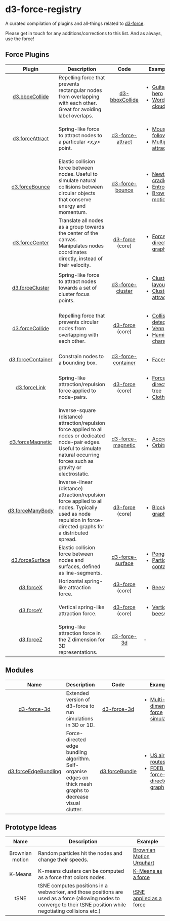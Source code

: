 # d3-force-registry
A curated compilation of plugins and all-things related to [d3-force](https://github.com/d3/d3-force).

Please get in touch for any additions/corrections to this list. And as always, use the force!

## Force Plugins

| Plugin | Description | Code | Examples |
|:---:|---|:---:|---|
| [d3.bboxCollide](https://www.npmjs.com/package/d3-bboxCollide) | Repelling force that prevents rectangular nodes from overlapping with each other. Great for avoiding label overlaps. | [d3-bboxCollide](https://github.com/emeeks/d3-bboxCollide) | <ul><li>[Guitar hero](https://bl.ocks.org/emeeks/b562c2c449ee30ec577f2d8339b2ce1c)</li><li>[Word clouds](https://bl.ocks.org/emeeks/19a1d77fc6ad812faedb648218b7ad60)</li></ul> |
| [d3.forceAttract](https://www.npmjs.com/package/d3-force-attract) | Spring-like force to attract nodes to a particular *<x,y>* point. | [d3-force-attract](https://github.com/ericsoco/d3-force-attract) | <ul><li>[Mouse following](https://bl.ocks.org/ericsoco/7eebab15da4bb1040977da508aebbff6)</li><li>[Multiple attraction](https://bl.ocks.org/ericsoco/6e0573860e7f6655cee885d8b1b84065)</li></ul> |
| [d3.forceBounce](https://www.npmjs.com/package/d3-force-bounce) | Elastic collision force between nodes. Useful to simulate natural collisions between circular objects that conserve energy and momentum. | [d3-force-bounce](https://github.com/vasturiano/d3-force-bounce) | <ul><li>[Newton's cradle](https://bl.ocks.org/vasturiano/0a05e58d5122cde888793c374d587aac)</li><li>[Entropy](https://bl.ocks.org/vasturiano/2992bcb530bc2d64519c5b25201492fd)</li><li>[Brownian motion](https://bl.ocks.org/mikeskaug/27de9c33d44d6b415b2c7b3e7362cde8)</li></ul> |
| [d3.forceCenter](https://github.com/d3/d3-force#centering) | Translate all nodes as a group towards the center of the canvas. Manipulates nodes coordinates directly, instead of their velocity. | [d3-force](https://github.com/d3/d3-force#centering) (core) | <ul><li>[Force-directed graph](https://bl.ocks.org/mbostock/f584aa36df54c451c94a9d0798caed35)</li></ul> |
| [d3.forceCluster](https://www.npmjs.com/package/d3-force-cluster) | Spring-like force to attract nodes towards a set of cluster focus points. | [d3-force-cluster](https://github.com/ericsoco/d3-force-cluster) | <ul><li>[Cluster layout](https://bl.ocks.org/ericsoco/4e1b7b628771ae77753842e6dabfcef3)</li><li>[Clustered attraction](https://bl.ocks.org/ericsoco/d2d49d95d2f75552ac64f0125440b35e)</li></ul> |
| [d3.forceCollide](https://github.com/d3/d3-force#collision) | Repelling force that prevents circular nodes from overlapping with each other. | [d3-force](https://github.com/d3/d3-force#collision) (core) | <ul><li>[Collision detection](https://bl.ocks.org/mbostock/3231298)</li><li>[Venn](https://bl.ocks.org/emeeks/6a77dbcf149b4b9e772b30af71d11b06)</li><li>[Hamilton characters](https://bl.ocks.org/sxywu/570df88e66e420191d33dc5b5650aaf4)</li></ul> |
| [d3.forceContainer](https://www.npmjs.com/package/d3-force-container) | Constrain nodes to a bounding box. | [d3-force-container](https://github.com/1wheel/d3-force-container) | <ul><li>[Faces](https://bl.ocks.org/1wheel/68073eeba4d19c454a8c25fcd6e9e68a)</li></ul> |
| [d3.forceLink](https://github.com/d3/d3-force#links) | Spring-like attraction/repulsion force applied to node-pairs. | [d3-force](https://github.com/d3/d3-force#links) (core) | <ul><li>[Force-directed tree](https://bl.ocks.org/mbostock/95aa92e2f4e8345aaa55a4a94d41ce37)</li><li>[Cloth](https://bl.ocks.org/mbostock/1b64ec067fcfc51e7471d944f51f1611)</li></ul> |
| [d3.forceMagnetic](https://www.npmjs.com/package/d3-force-magnetic) | Inverse-square (distance) attraction/repulsion force applied to all nodes or dedicated node-pair edges. Useful to simulate natural occurring forces such as gravity or electrostatic. | [d3-force-magnetic](https://github.com/vasturiano/d3-force-magnetic) | <ul><li>[Accretion](https://bl.ocks.org/vasturiano/27fbd16d7e9131fbc8e8e93113f9896c)</li><li>[Orbits](https://bl.ocks.org/vasturiano/5086628299fa6c1bae0094f93d112634)</li></ul> |
| [d3.forceManyBody](https://github.com/d3/d3-force#many-body) | Inverse-linear (distance) attraction/repulsion force applied to all nodes. Typically used as node repulsion in force-directed graphs for a distributed spread. | [d3-force](https://github.com/d3/d3-force#many-body) (core) | <ul><li>[Blocks graph](http://bl.ocks.org/mbostock/afecf1ce04644ad9036ca146d2084895)</li></ul> |
| [d3.forceSurface](https://www.npmjs.com/package/d3-force-surface) | Elastic collision force between nodes and surfaces, defined as line-segments. | [d3-force-surface](https://github.com/vasturiano/d3-force-surface) | <ul><li>[Pong](https://bl.ocks.org/vasturiano/94107e18d438942f92b217809eb3e7ba)</li><li>[Particle container](https://bl.ocks.org/vasturiano/2992bcb530bc2d64519c5b25201492fd)</li></ul> |
| [d3.forceX](https://github.com/d3/d3-force#forceX) | Horizontal spring-like attraction force. | [d3-force](https://github.com/d3/d3-force#forceX) (core) | <ul><li>[Beeswarm](https://bl.ocks.org/mbostock/6526445e2b44303eebf21da3b6627320)</li></ul> |
| [d3.forceY](https://github.com/d3/d3-force#forceY) | Vertical spring-like attraction force. | [d3-force](https://github.com/d3/d3-force#forceY) (core) | <ul><li>[Vertical beeswarm](https://bl.ocks.org/jonsadka/ad1a3698615485a310f9228ed7ea93cd)</li></ul> |
| [d3.forceZ](https://github.com/vasturiano/d3-force-3d#forceZ) | Spring-like attraction force in the Z dimension for 3D representations. | [d3-force-3d](https://github.com/vasturiano/d3-force-3d#forceZ) | - |

## Modules

| Name | Description | Code | Example |
|:---:|---|:---:|---|
| [d3-force-3d](https://www.npmjs.com/package/d3-force-3d) | Extended version of d3-force to run simulations in 3D or 1D. | [d3-force-3d](https://github.com/vasturiano/d3-force-3d) | <ul><li>[Multi-dimensional force simulation](https://bl.ocks.org/vasturiano/f59675656258d3f490e9faa40828c0e7)</li></ul> | 
| [d3.forceEdgeBundling](https://github.com/upphiminn/d3.ForceBundle) | Force-directed edge bundling algorithm. Self-organise edges on thick mesh graphs to decrease visual clutter. | [d3.forceBundle](https://github.com/upphiminn/d3.ForceBundle) | <ul><li>[US airline routes](http://bl.ocks.org/upphiminn/6515478)</li><li>[FDEB on force-directed graph](https://bl.ocks.org/vasturiano/7c5f24ef7d4237f7eb33f17e59a6976e)</li></ul> |

## Prototype Ideas

| Name | Description | Example |
|:---:|---|---|
| Brownian motion | Random particles hit the nodes and change their speeds. | [Brownian Motion Urquhart](https://bl.ocks.org/Fil/75f14da692354b49a88b9c015324eaae) | 
| K-Means | K-means clusters can be computed as a force that colors nodes. | [K-Means as a force](https://bl.ocks.org/Fil/ef8e0be0147a69bb1d2adc77c66a80b6) |
| tSNE | tSNE computes positions in a webworker, and those positions are used as a force (allowing nodes to converge to their tSNE position while negotiating collisions etc.) | [tSNE applied as a force](https://bl.ocks.org/Fil/33066cb4f74d35a737355f3b7a2c26b1) |
